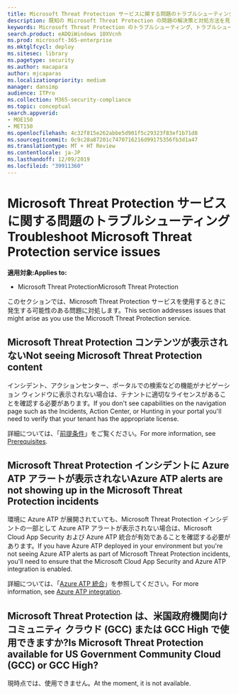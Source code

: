 ```yaml
---
title: Microsoft Threat Protection サービスに関する問題のトラブルシューティング
description: 既知の Microsoft Threat Protection の問題の解決策と対処方法を見つける
keywords: Microsoft Threat Protection のトラブルシューティング、トラブルシューティング、問題
search.product: eADQiWindows 10XVcnh
ms.prod: microsoft-365-enterprise
ms.mktglfcycl: deploy
ms.sitesec: library
ms.pagetype: security
ms.author: macapara
author: mjcaparas
ms.localizationpriority: medium
manager: dansimp
audience: ITPro
ms.collection: M365-security-compliance
ms.topic: conceptual
search.appverid:
- MOE150
- MET150
ms.openlocfilehash: 4c32f815e262abbe5d901f5c29323f83ef1b71d8
ms.sourcegitcommit: 0c9c28a87201c7470716216d99175356fb3d1a47
ms.translationtype: MT + HT Review
ms.contentlocale: ja-JP
ms.lasthandoff: 12/09/2019
ms.locfileid: "39911360"
---
```

# <a name="troubleshoot-microsoft-threat-protection-service-issues"></a><span data-ttu-id="34184-104">Microsoft Threat Protection サービスに関する問題のトラブルシューティング</span><span class="sxs-lookup"><span data-stu-id="34184-104">Troubleshoot Microsoft Threat Protection service issues</span></span>

<span data-ttu-id="34184-105">**適用対象:**</span><span class="sxs-lookup"><span data-stu-id="34184-105">**Applies to:**</span></span>
- <span data-ttu-id="34184-106">Microsoft Threat Protection</span><span class="sxs-lookup"><span data-stu-id="34184-106">Microsoft Threat Protection</span></span>

<span data-ttu-id="34184-107">このセクションでは、Microsoft Threat Protection サービスを使用するときに発生する可能性のある問題に対処します。</span><span class="sxs-lookup"><span data-stu-id="34184-107">This section addresses issues that might arise as you use the Microsoft Threat Protection service.</span></span>


## <a name="not-seeing-microsoft-threat-protection-content"></a><span data-ttu-id="34184-108">Microsoft Threat Protection コンテンツが表示されない</span><span class="sxs-lookup"><span data-stu-id="34184-108">Not seeing Microsoft Threat Protection content</span></span>
<span data-ttu-id="34184-109">インシデント、アクションセンター、ポータルでの検索などの機能がナビゲーション ウィンドウに表示されない場合は、テナントに適切なライセンスがあることを確認する必要があります。</span><span class="sxs-lookup"><span data-stu-id="34184-109">If you don't see capabilities on the navigation page such as the Incidents, Action Center, or Hunting in your portal you'll need to verify that your tenant has the appropriate license.</span></span> 

<span data-ttu-id="34184-110">詳細については、「[前提条件](prerequisites.md)」をご覧ください。</span><span class="sxs-lookup"><span data-stu-id="34184-110">For more information, see [Prerequisites](prerequisites.md).</span></span>

## <a name="azure-atp-alerts-are-not-showing-up-in-the-microsoft-threat-protection-incidents"></a><span data-ttu-id="34184-111">Microsoft Threat Protection インシデントに Azure ATP アラートが表示されない</span><span class="sxs-lookup"><span data-stu-id="34184-111">Azure ATP alerts are not showing up in the Microsoft Threat Protection incidents</span></span>
<span data-ttu-id="34184-112">環境に Azure ATP が展開されていても、Microsoft Threat Protection インシデントの一部として Azure ATP アラートが表示されない場合は、Microsoft Cloud App Security および Azure ATP 統合が有効であることを確認する必要があります。</span><span class="sxs-lookup"><span data-stu-id="34184-112">If you have Azure ATP deployed in your environment but you're not seeing Azure ATP alerts as part of Microsoft Threat Protection incidents, you'll need to ensure that the Microsoft Cloud App Security and Azure ATP integration is enabled.</span></span> 

<span data-ttu-id="34184-113">詳細については、「[Azure ATP 統合](https://docs.microsoft.com/cloud-app-security/aatp-integration)」を参照してください。</span><span class="sxs-lookup"><span data-stu-id="34184-113">For more information, see [Azure ATP integration](https://docs.microsoft.com/cloud-app-security/aatp-integration).</span></span>

## <a name="is-microsoft-threat-protection-available-for-us-government-community-cloud-gcc-or-gcc-high"></a><span data-ttu-id="34184-114">Microsoft Threat Protection は、米国政府機関向けコミュニティ クラウド (GCC) または GCC High で使用できますか?</span><span class="sxs-lookup"><span data-stu-id="34184-114">Is Microsoft Threat Protection available for US Government Community Cloud (GCC) or GCC High?</span></span>
<span data-ttu-id="34184-115">現時点では、使用できません。</span><span class="sxs-lookup"><span data-stu-id="34184-115">At the moment, it is not available.</span></span> 


